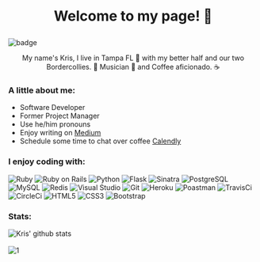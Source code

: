 # <p align='center'>Welcome to my page!  🕺 </p>
![badge](https://img.shields.io/badge/Kris%20Litman-Software%20Developer-brightgreen)

<p align='center'>My name's Kris, I live in Tampa FL 🌴 with my better half and our two Bordercollies. 🐶  Musician 🎸 and Coffee aficionado. ☕</p>

### A little about me:

- Software Developer
- Former Project Manager
- Use he/him pronouns 
- Enjoy writing on [Medium](https://kris-litman.medium.com/)
- Schedule some time to chat over coffee [Calendly](https://calendly.com/kris_litman)

### I enjoy coding with:
![Ruby](https://img.shields.io/badge/-Ruby-black?style=flat-square&logo=ruby&logoColor=white)
![Ruby on Rails](https://img.shields.io/badge/-Rails-black?style=flat-square&logo=rails&logoColor=white)
![Python](https://img.shields.io/badge/-Python-black?style=flat-square&logo=python&logoColor=white)
![Flask](https://img.shields.io/badge/-Flask-black?style=flat-square&logo=flask&logoColor=white)
![Sinatra](https://img.shields.io/badge/-Sinatra-black?style=flat-square&logo=sinatra&logoColor=white)
![PostgreSQL](https://img.shields.io/badge/-PostgreSQL-black?style=flat-square&logo=postgresql)
![MySQL](https://img.shields.io/badge/-MySQL-black?style=flat-square&logo=mysql)
![Redis](https://img.shields.io/badge/-Redis-black?style=flat-square&logo=redis)
![Visual Studio](https://img.shields.io/badge/-Visual_Studio-black?style=flat-square&logo=visual-studio)
![Git](https://img.shields.io/badge/-Git-black?style=flat-square&logo=git&logoColor=white)
![Heroku](https://img.shields.io/badge/-Heroku-black?style=flat-square&logo=heroku)
![Poastman](https://img.shields.io/badge/-Postman-black?style=flat-square&logo=postman)
![TravisCi](https://img.shields.io/badge/-Travis-black?style=flat-square&logo=travis-ci)
![CircleCi](https://img.shields.io/badge/-CircleCI-black?style=flat-square&logo=circle-ci)
![HTML5](https://img.shields.io/badge/-HTML5-black?style=flat-square&logo=html5&logoColor=white)
![CSS3](https://img.shields.io/badge/-CSS3-black?style=flat-square&logo=css3)
![Bootstrap](https://img.shields.io/badge/-Bootstrap-black?style=flat-square&logo=bootstrap)


### Stats:
![Kris' github stats](https://github-readme-stats.vercel.app/api?username=krislitman&show_icons=true&theme=tokyonight)
<br>
<br>
![1](https://github-readme-stats.vercel.app/api/top-langs/?username=krislitman&theme=tokyonight)
